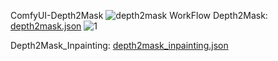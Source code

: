 ComfyUI-Depth2Mask
![depth2mask](https://github.com/DannyStone1999/ComfyUI-Depth2Mask/assets/171996586/2eeea91f-4092-4214-8aa9-2cb40aedd23b)
WorkFlow
Depth2Mask:
[depth2mask.json](https://github.com/user-attachments/files/15700286/depth2mask.json)
![1](https://github.com/DannyStone1999/ComfyUI-Depth2Mask/assets/171996586/02550a12-2b24-4b5e-a86a-ffd0bb7e970a)

Depth2Mask_Inpainting:
[depth2mask_inpainting.json](https://github.com/user-attachments/files/15702726/depth2mask_inpainting.json)



